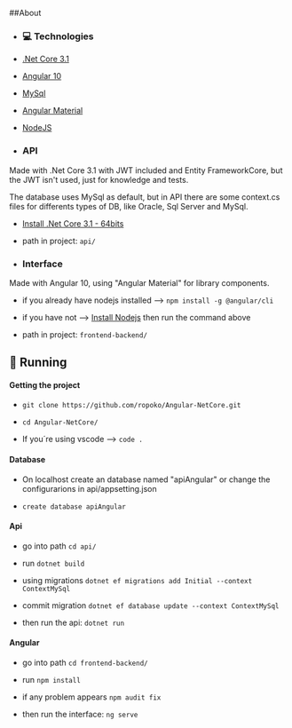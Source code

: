  ##About

- ### :computer: Technologies
 - [.Net Core 3.1](https://dotnet.microsoft.com/)
 - [Angular 10](https://angular.io/)
 - [MySql](https://www.mysql.com/)
 - [Angular Material](https://material.angular.io/)
 - [NodeJS](https://nodejs.org/en/)

- ### API 
Made with .Net Core 3.1 with JWT included and Entity FrameworkCore, but the JWT isn't used, just for knowledge and tests.

 The database uses MySql as default, but in API there are some context.cs files for differents types of DB, like Oracle, Sql Server and MySql.

 - [Install .Net Core 3.1 - 64bits](https://dotnet.microsoft.com/download/dotnet-core/thank-you/sdk-3.1.403-windows-x64-installer)

 - path in project: `api/`

- ### Interface 
Made with Angular 10, using "Angular Material" for library components.

 - if you already have nodejs installed --> `npm install -g @angular/cli`

 - if you have not --> [Install Nodejs](https://nodejs.org/en/) then run the command above

 - path in project: `frontend-backend/`

## :rocket: Running

#### Getting the project

- `git clone https://github.com/ropoko/Angular-NetCore.git`

- `cd Angular-NetCore/`

- If you´re using vscode --> `code .`

#### Database

- On localhost create an database named "apiAngular" or change the configurarions in api/appsetting.json

- `create database apiAngular`

#### Api

- go into path `cd api/`

- run `dotnet build`

- using migrations `dotnet ef migrations add Initial --context ContextMySql`

- commit migration `dotnet ef database update --context ContextMySql`

- then run the api: `dotnet run`

#### Angular

- go into path `cd frontend-backend/`

- run `npm install`

- if any problem appears `npm audit fix`

- then run the interface: `ng serve`
